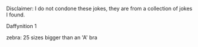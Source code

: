 Disclaimer: I do not condone these jokes, they are from a collection of jokes I found.

Daffynition 1

zebra: 25 sizes bigger than an 'A' bra

